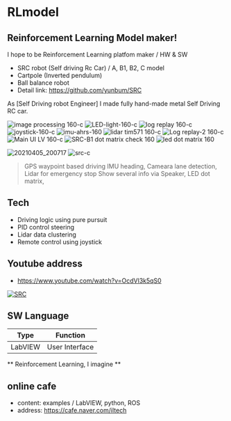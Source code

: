 # RLmodel
## Reinforcement Learning Model maker!

I hope to be Reinforcement Learning platfom maker / HW & SW
- SRC robot (Self driving Rc Car) / A, B1, B2, C model
- Cartpole (Inverted pendulum)
- Ball balance robot
- Detail link: https://github.com/yunbum/SRC

As [Self Driving robot Engineer] I made fully hand-made metal Self Driving RC car.

![image processing 160-c](https://user-images.githubusercontent.com/32663016/114257381-adb31300-99fa-11eb-90b2-57a7fb8b82c7.gif) ![LED-light-160-c](https://user-images.githubusercontent.com/32663016/114257482-59f4f980-99fb-11eb-8674-71499f57c0c6.gif)
![log replay 160-c](https://user-images.githubusercontent.com/32663016/114257416-e226cf00-99fa-11eb-8655-66ba58ff0f10.gif) ![joystick-160-c](https://user-images.githubusercontent.com/32663016/114257581-e99aa800-99fb-11eb-80af-da88f095bed0.gif) ![imu-ahrs-160](https://user-images.githubusercontent.com/32663016/114257636-4eee9900-99fc-11eb-9eea-5b2890e479a3.gif) ![lidar tim571 160-c](https://user-images.githubusercontent.com/32663016/114258252-4d26d480-9a00-11eb-8abc-1d00f7622237.gif) ![Log replay-2 160-c](https://user-images.githubusercontent.com/32663016/114258914-13a49800-9a05-11eb-9063-70b9dd63f81b.gif) ![Main UI LV 160-c](https://user-images.githubusercontent.com/32663016/114259825-db548800-9a0b-11eb-873d-3fdf2ec07158.gif) ![SRC-B1 dot matrix check 160](https://user-images.githubusercontent.com/32663016/114260465-017c2700-9a10-11eb-8645-e4bc459dd39d.gif) ![led dot matrix 160](https://user-images.githubusercontent.com/32663016/114260581-d0e8bd00-9a10-11eb-8ba6-9ad319d76029.gif)


![20210405_200717](https://user-images.githubusercontent.com/32663016/114026182-e9da5c80-98b0-11eb-9c20-123c9f9d5dd1.png) 
![src-c](https://user-images.githubusercontent.com/32663016/114396444-8d40af80-9bd8-11eb-851b-3341e070fbdc.jpg)

>GPS waypoint based driving
>IMU heading, Cameara lane detection, Lidar for emergency stop
>Show several info via Speaker, LED dot matrix,

## Tech
- Driving logic using pure pursuit
- PID control steering
- Lidar data clustering
- Remote control using joystick

## Youtube address
- https://www.youtube.com/watch?v=OcdVl3k5qS0

[![SRC](http://img.youtube.com/vi/OcdVl3k5qS0/2.jpg)](https://youtu.be/OcdVl3k5qS0=0s) 

## SW Language
| Type | Function |
|------|-------|
| LabVIEW | User Interface |

** Reinforcement Learning, I imagine **

## online cafe
- content: examples / LabVIEW, python, ROS
- address: https://cafe.naver.com/iltech






